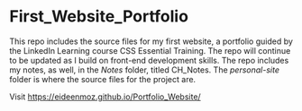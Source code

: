 # First_Website_Portfolio
 This repo includes the source files for my first website, a portfolio guided by the LinkedIn Learning course CSS Essential Training. The repo will continue to be updated as I build on front-end development skills. The repo includes my notes, as well, in the _Notes_ folder, titled CH_Notes. The _personal-site_ folder is where the source files for the project are.

Visit https://eideenmoz.github.io/Portfolio_Website/ 
